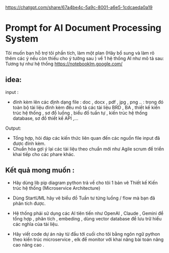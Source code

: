 https://chatgpt.com/share/67a4be4c-5a9c-8001-a6e5-1cdcaeda0a19

# Prompt for AI Document Processing System

Tôi muốn bạn hỗ trợ tôi phần tích, làm một plan (Hãy bổ sung và làm rõ thêm các ý nếu còn thiếu cho ý tưởng sau )
về 1 hệ thống AI như mô tả sau:
 Tương tự như hệ thống https://notebooklm.google.com/
## idea: 
 input :
   + đính kèm lên các định dạng file : doc , docx , pdf , jpg , png .. : 
   trong đó toàn bộ tài liệu đính kèm đều mô tả các tài liệu BRD , BA , thiết kế kiến trúc hệ thống 
   , sơ đồ luồng , biểu đồ tuần tự , kiến trúc hệ thống database, sơ đồ thiết kế API ,...
   
 Output:
   + Tổng hợp, hỏi đáp các kiến thức liên quan đến các nguồn file input đã được đính kèm. 
   + Chuẩn hóa gợi ý lại các tài liệu theo chuẩn mới như Agile scrum để triển khai tiếp cho các phare khác.
    
  
## Kết quả mong muốn :
  - Hãy dùng lib pip diagram python trả về cho tôi 1 bản vẽ Thiết kế Kiến trúc hệ thống (Microservice Architecture)
  - Dùng StartUML hãy vẽ biểu đồ Tuần tư từng luồng / flow mà bạn đã phân tích được.
  - Hệ thống phải sử dụng các AI tiên tiến như OpenAI , Claude , Gemini để tổng hợp , phân tích , embeding , dùng vector database để lưu trữ hiểu các nghĩa của tài liệu.
  
  
  
  - Hãy viết code dự án này từ đầu tới cuối cho tôi bằng ngôn ngữ python theo kiến trúc microservice , elk để monitor với khaí năng bài toán nâng cao nâng cao .
  
  